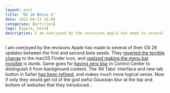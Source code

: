 ```yaml
---
layout: post
title: "OS 26 Betas 2"
date: 2025-06-23 16:09
categories: [Articles]
tags: [apple, beta]
description: I am overjoyed by the revisions Apple has made to several of their OS 26 updates between the first and second beta seeds.
---
```


I am overjoyed by the revisions Apple has made to several of their OS 26 updates between the first and second beta seeds. They [reverted the terrible change](https://www.macrumors.com/2025/06/23/macos-tahoe-2-finder-color-change/) to the macOS Finder icon, and [realized making the menu bar invisible](https://9to5mac.com/2025/06/23/macos-tahoe-26-beta-2-includes-toggle-to-restore-menu-bar-background/) is dumb. Same goes for [having zero blur](https://9to5mac.com/2025/06/23/apple-tweaks-control-center-visibility-in-ios-26-beta-2/) in Control Center to distinguish it from background content. The ‘All Tabs’ interface and new tab button in Safari [has been refined](https://www.macrumors.com/2025/06/23/ios-26-beta-2-safari-design-change/), and makes much more logical sense. Now if only they would get rid of the god awful Gaussian blur at the top and bottom of websites that they introduced…
